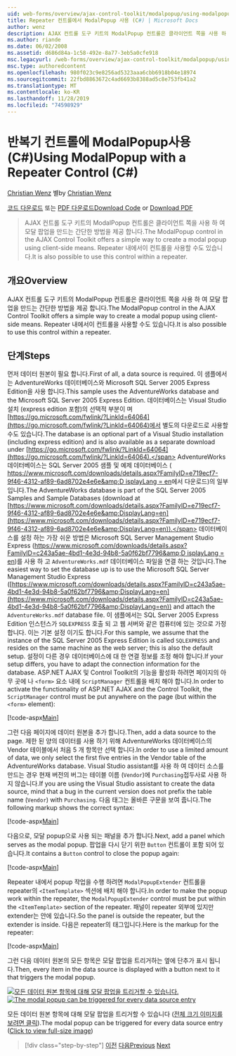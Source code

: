 ```yaml
---
uid: web-forms/overview/ajax-control-toolkit/modalpopup/using-modalpopup-with-a-repeater-control-cs
title: Repeater 컨트롤에서 ModalPopup 사용 (C#) | Microsoft Docs
author: wenz
description: AJAX 컨트롤 도구 키트의 ModalPopup 컨트롤은 클라이언트 쪽을 사용 하 여 모달 팝업을 만드는 간단한 방법을 제공 합니다. 이 항목을 사용 하는 것도 가능 합니다.
ms.author: riande
ms.date: 06/02/2008
ms.assetid: d686d84a-1c58-492e-8a77-3eb5a0cfe918
msc.legacyurl: /web-forms/overview/ajax-control-toolkit/modalpopup/using-modalpopup-with-a-repeater-control-cs
msc.type: authoredcontent
ms.openlocfilehash: 980f023c9e8256ad5323aaa6cbb6918b04e18974
ms.sourcegitcommit: 22fbd8863672c4ad6693b8388ad5c8e753fb41a2
ms.translationtype: MT
ms.contentlocale: ko-KR
ms.lasthandoff: 11/28/2019
ms.locfileid: "74598929"
---
```

# <a name="using-modalpopup-with-a-repeater-control-c"></a><span data-ttu-id="03dac-104">반복기 컨트롤에 ModalPopup사용(C#)</span><span class="sxs-lookup"><span data-stu-id="03dac-104">Using ModalPopup with a Repeater Control (C#)</span></span>

<span data-ttu-id="03dac-105">[Christian Wenz](https://github.com/wenz) 별</span><span class="sxs-lookup"><span data-stu-id="03dac-105">by [Christian Wenz](https://github.com/wenz)</span></span>

<span data-ttu-id="03dac-106">[코드 다운로드](https://download.microsoft.com/download/2/4/0/24052038-f942-4336-905b-b60ae56f0dd5/ModalPopup2.cs.zip) 또는 [PDF 다운로드](https://download.microsoft.com/download/b/6/a/b6ae89ee-df69-4c87-9bfb-ad1eb2b23373/modalpopup2CS.pdf)</span><span class="sxs-lookup"><span data-stu-id="03dac-106">[Download Code](https://download.microsoft.com/download/2/4/0/24052038-f942-4336-905b-b60ae56f0dd5/ModalPopup2.cs.zip) or [Download PDF](https://download.microsoft.com/download/b/6/a/b6ae89ee-df69-4c87-9bfb-ad1eb2b23373/modalpopup2CS.pdf)</span></span>

> <span data-ttu-id="03dac-107">AJAX 컨트롤 도구 키트의 ModalPopup 컨트롤은 클라이언트 쪽을 사용 하 여 모달 팝업을 만드는 간단한 방법을 제공 합니다.</span><span class="sxs-lookup"><span data-stu-id="03dac-107">The ModalPopup control in the AJAX Control Toolkit offers a simple way to create a modal popup using client-side means.</span></span> <span data-ttu-id="03dac-108">Repeater 내에서이 컨트롤을 사용할 수도 있습니다.</span><span class="sxs-lookup"><span data-stu-id="03dac-108">It is also possible to use this control within a repeater.</span></span>

## <a name="overview"></a><span data-ttu-id="03dac-109">개요</span><span class="sxs-lookup"><span data-stu-id="03dac-109">Overview</span></span>

<span data-ttu-id="03dac-110">AJAX 컨트롤 도구 키트의 ModalPopup 컨트롤은 클라이언트 쪽을 사용 하 여 모달 팝업을 만드는 간단한 방법을 제공 합니다.</span><span class="sxs-lookup"><span data-stu-id="03dac-110">The ModalPopup control in the AJAX Control Toolkit offers a simple way to create a modal popup using client-side means.</span></span> <span data-ttu-id="03dac-111">Repeater 내에서이 컨트롤을 사용할 수도 있습니다.</span><span class="sxs-lookup"><span data-stu-id="03dac-111">It is also possible to use this control within a repeater.</span></span>

## <a name="steps"></a><span data-ttu-id="03dac-112">단계</span><span class="sxs-lookup"><span data-stu-id="03dac-112">Steps</span></span>

<span data-ttu-id="03dac-113">먼저 데이터 원본이 필요 합니다.</span><span class="sxs-lookup"><span data-stu-id="03dac-113">First of all, a data source is required.</span></span> <span data-ttu-id="03dac-114">이 샘플에서는 AdventureWorks 데이터베이스와 Microsoft SQL Server 2005 Express Edition을 사용 합니다.</span><span class="sxs-lookup"><span data-stu-id="03dac-114">This sample uses the AdventureWorks database and the Microsoft SQL Server 2005 Express Edition.</span></span> <span data-ttu-id="03dac-115">데이터베이스는 Visual Studio 설치 (express edition 포함)의 선택적 부분이 며 [https://go.microsoft.com/fwlink/?LinkId=64064](https://go.microsoft.com/fwlink/?LinkId=64064)에서 별도의 다운로드로 사용할 수도 있습니다.</span><span class="sxs-lookup"><span data-stu-id="03dac-115">The database is an optional part of a Visual Studio installation (including express edition) and is also available as a separate download under [https://go.microsoft.com/fwlink/?LinkId=64064](https://go.microsoft.com/fwlink/?LinkId=64064).</span></span> <span data-ttu-id="03dac-116">AdventureWorks 데이터베이스는 SQL Server 2005 샘플 및 예제 데이터베이스 ( [https://www.microsoft.com/downloads/details.aspx?FamilyID=e719ecf7-9f46-4312-af89-6ad8702e4e6e&amp;D isplayLang = en](https://www.microsoft.com/downloads/details.aspx?FamilyID=e719ecf7-9f46-4312-af89-6ad8702e4e6e&amp;DisplayLang=en)에서 다운로드)의 일부입니다.</span><span class="sxs-lookup"><span data-stu-id="03dac-116">The AdventureWorks database is part of the SQL Server 2005 Samples and Sample Databases (download at [https://www.microsoft.com/downloads/details.aspx?FamilyID=e719ecf7-9f46-4312-af89-6ad8702e4e6e&amp;DisplayLang=en](https://www.microsoft.com/downloads/details.aspx?FamilyID=e719ecf7-9f46-4312-af89-6ad8702e4e6e&amp;DisplayLang=en)).</span></span> <span data-ttu-id="03dac-117">데이터베이스를 설정 하는 가장 쉬운 방법은 Microsoft SQL Server Management Studio Express ([https://www.microsoft.com/downloads/details.aspx?FamilyID=c243a5ae-4bd1-4e3d-94b8-5a0f62bf7796&amp;D isplayLang = en](https://www.microsoft.com/downloads/details.aspx?FamilyID=c243a5ae-4bd1-4e3d-94b8-5a0f62bf7796&amp;DisplayLang=en))를 사용 하 고 `AdventureWorks.mdf` 데이터베이스 파일을 연결 하는 것입니다.</span><span class="sxs-lookup"><span data-stu-id="03dac-117">The easiest way to set the database up is to use the Microsoft SQL Server Management Studio Express ([https://www.microsoft.com/downloads/details.aspx?FamilyID=c243a5ae-4bd1-4e3d-94b8-5a0f62bf7796&amp;DisplayLang=en](https://www.microsoft.com/downloads/details.aspx?FamilyID=c243a5ae-4bd1-4e3d-94b8-5a0f62bf7796&amp;DisplayLang=en)) and attach the `AdventureWorks.mdf` database file.</span></span> <span data-ttu-id="03dac-118">이 샘플에서는 SQL Server 2005 Express Edition 인스턴스가 `SQLEXPRESS` 호출 되 고 웹 서버와 같은 컴퓨터에 있는 것으로 가정 합니다. 이는 기본 설정 이기도 합니다.</span><span class="sxs-lookup"><span data-stu-id="03dac-118">For this sample, we assume that the instance of the SQL Server 2005 Express Edition is called `SQLEXPRESS` and resides on the same machine as the web server; this is also the default setup.</span></span> <span data-ttu-id="03dac-119">설정이 다른 경우 데이터베이스에 대 한 연결 정보를 조정 해야 합니다.</span><span class="sxs-lookup"><span data-stu-id="03dac-119">If your setup differs, you have to adapt the connection information for the database.</span></span> <span data-ttu-id="03dac-120">ASP.NET AJAX 및 Control Toolkit의 기능을 활성화 하려면 페이지의 아무 곳에 나 `<form>` 요소 내에 `ScriptManager` 컨트롤을 배치 해야 합니다.</span><span class="sxs-lookup"><span data-stu-id="03dac-120">In order to activate the functionality of ASP.NET AJAX and the Control Toolkit, the `ScriptManager` control must be put anywhere on the page (but within the `<form>` element):</span></span>

[!code-aspx[Main](using-modalpopup-with-a-repeater-control-cs/samples/sample1.aspx)]

<span data-ttu-id="03dac-121">그런 다음 페이지에 데이터 원본을 추가 합니다.</span><span class="sxs-lookup"><span data-stu-id="03dac-121">Then, add a data source to the page.</span></span> <span data-ttu-id="03dac-122">제한 된 양의 데이터를 사용 하기 위해 AdventureWorks 데이터베이스의 Vendor 테이블에서 처음 5 개 항목만 선택 합니다.</span><span class="sxs-lookup"><span data-stu-id="03dac-122">In order to use a limited amount of data, we only select the first five entries in the Vendor table of the AdventureWorks database.</span></span> <span data-ttu-id="03dac-123">Visual Studio assistant를 사용 하 여 데이터 소스를 만드는 경우 현재 버전의 버그는 테이블 이름 (`Vendor`)에 `Purchasing`접두사로 사용 하지 않습니다.</span><span class="sxs-lookup"><span data-stu-id="03dac-123">If you are using the Visual Studio assistant to create the data source, mind that a bug in the current version does not prefix the table name (`Vendor`) with `Purchasing`.</span></span> <span data-ttu-id="03dac-124">다음 태그는 올바른 구문을 보여 줍니다.</span><span class="sxs-lookup"><span data-stu-id="03dac-124">The following markup shows the correct syntax:</span></span>

[!code-aspx[Main](using-modalpopup-with-a-repeater-control-cs/samples/sample2.aspx)]

<span data-ttu-id="03dac-125">다음으로, 모달 popup으로 사용 되는 패널을 추가 합니다.</span><span class="sxs-lookup"><span data-stu-id="03dac-125">Next, add a panel which serves as the modal popup.</span></span> <span data-ttu-id="03dac-126">팝업을 다시 닫기 위한 `Button` 컨트롤이 포함 되어 있습니다.</span><span class="sxs-lookup"><span data-stu-id="03dac-126">It contains a `Button` control to close the popup again:</span></span>

[!code-aspx[Main](using-modalpopup-with-a-repeater-control-cs/samples/sample3.aspx)]

<span data-ttu-id="03dac-127">Repeater 내에서 popup 작업을 수행 하려면 `ModalPopupExtender` 컨트롤을 repeater의 `<ItemTemplate>` 섹션에 배치 해야 합니다.</span><span class="sxs-lookup"><span data-stu-id="03dac-127">In order to make the popup work within the repeater, the `ModalPopupExtender` control must be put within the `<ItemTemplate>` section of the repeater.</span></span> <span data-ttu-id="03dac-128">패널이 repeater 외부에 있지만 extender는 안에 있습니다.</span><span class="sxs-lookup"><span data-stu-id="03dac-128">So the panel is outside the repeater, but the extender is inside.</span></span> <span data-ttu-id="03dac-129">다음은 repeater의 태그입니다.</span><span class="sxs-lookup"><span data-stu-id="03dac-129">Here is the markup for the repeater:</span></span>

[!code-aspx[Main](using-modalpopup-with-a-repeater-control-cs/samples/sample4.aspx)]

<span data-ttu-id="03dac-130">그런 다음 데이터 원본의 모든 항목은 모달 팝업을 트리거하는 옆에 단추가 표시 됩니다.</span><span class="sxs-lookup"><span data-stu-id="03dac-130">Then, every item in the data source is displayed with a button next to it that triggers the modal popup.</span></span>

<span data-ttu-id="03dac-131">[![모든 데이터 원본 항목에 대해 모달 팝업을 트리거할 수 있습니다.](using-modalpopup-with-a-repeater-control-cs/_static/image2.png)](using-modalpopup-with-a-repeater-control-cs/_static/image1.png)</span><span class="sxs-lookup"><span data-stu-id="03dac-131">[![The modal popup can be triggered for every data source entry](using-modalpopup-with-a-repeater-control-cs/_static/image2.png)](using-modalpopup-with-a-repeater-control-cs/_static/image1.png)</span></span>

<span data-ttu-id="03dac-132">모든 데이터 원본 항목에 대해 모달 팝업을 트리거할 수 있습니다 ([전체 크기 이미지를 보려면 클릭](using-modalpopup-with-a-repeater-control-cs/_static/image3.png)).</span><span class="sxs-lookup"><span data-stu-id="03dac-132">The modal popup can be triggered for every data source entry ([Click to view full-size image](using-modalpopup-with-a-repeater-control-cs/_static/image3.png))</span></span>

> [!div class="step-by-step"]
> <span data-ttu-id="03dac-133">[이전](launching-a-modal-popup-window-from-server-code-cs.md)
> [다음](handling-postbacks-from-a-modalpopup-cs.md)</span><span class="sxs-lookup"><span data-stu-id="03dac-133">[Previous](launching-a-modal-popup-window-from-server-code-cs.md)
[Next](handling-postbacks-from-a-modalpopup-cs.md)</span></span>
